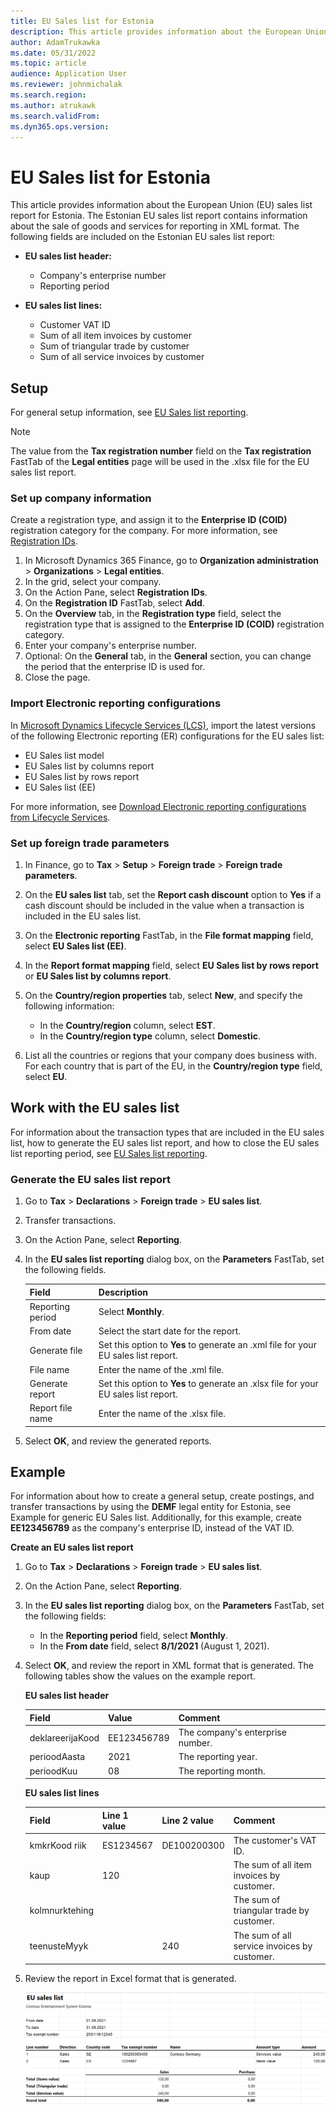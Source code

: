 ```yaml
---
title: EU Sales list for Estonia
description: This article provides information about the European Union (EU) sales list report for Estonia.
author: AdamTrukawka
ms.date: 05/31/2022
ms.topic: article
audience: Application User
ms.reviewer: johnmichalak
ms.search.region: 
ms.author: atrukawk
ms.search.validFrom: 
ms.dyn365.ops.version: 
---
```


# EU Sales list for Estonia

This article provides information about the European Union (EU) sales list report for Estonia. The Estonian EU sales list report contains information about the sale of goods and services for reporting in XML format. The following fields are included on the Estonian EU sales list report:

- **EU sales list header:**
    
    - Company's enterprise number
    - Reporting period

-   **EU sales list lines:**
    
    -  Customer VAT ID
    -  Sum of all item invoices by customer
    -  Sum of triangular trade by customer
    -  Sum of all service invoices by customer

## Setup

For general setup information, see [EU Sales list reporting](../europe/emea-eu-sales-list.md#prerequisites).

> [!NOTE] 
> The value from the **Tax registration number** field on the **Tax registration** FastTab of the **Legal entities** page will be used in the .xlsx file for the EU sales list report.

### Set up company information

Create a registration type, and assign it to the **Enterprise ID (COID)** registration category for the company. For more information, see [Registration IDs](../europe/emea-registration-ids.md).

1. In Microsoft Dynamics 365 Finance, go to **Organization administration** > **Organizations** > **Legal entities**.
2. In the grid, select your company.
3. On the Action Pane, select **Registration IDs**.
4. On the **Registration ID** FastTab, select **Add**.
5. On the **Overview** tab, in the **Registration type** field, select the registration type that is assigned to the **Enterprise ID (COID)** registration category.
6. Enter your company's enterprise number.
7. Optional: On the **General** tab, in the **General** section, you can change the period that the enterprise ID is used for.
8. Close the page.

### Import Electronic reporting configurations

In [Microsoft Dynamics Lifecycle Services (LCS)](https://lcs.dynamics.com/Logon/Index), import the latest versions of the following Electronic reporting (ER) configurations for the EU sales list:

- EU Sales list model
- EU Sales list by columns report
- EU Sales list by rows report
- EU Sales list (EE)

For more information, see [Download Electronic reporting configurations from Lifecycle Services](../../../fin-ops-core/dev-itpro/analytics/download-electronic-reporting-configuration-lcs.md).

### Set up foreign trade parameters

1. In Finance, go to **Tax** > **Setup** > **Foreign trade** > **Foreign trade parameters**.
2. On the **EU sales list** tab, set the **Report cash discount** option to **Yes** if a cash discount should be included in the value when a transaction is included in the EU sales list.
3. On the **Electronic reporting** FastTab, in the **File format mapping** field, select **EU Sales list (EE)**.
4. In the **Report format mapping** field, select **EU Sales list by rows report** or **EU Sales list by columns report**.
5. On the **Country/region properties** tab, select **New**, and specify the following information:
    
    - In the **Country/region** column, select **EST**.
    - In the **Country/region type** column, select **Domestic**.

6. List all the countries or regions that your company does business with. For each country that is part of the EU, in the **Country/region type** field, select **EU**.

## Work with the EU sales list

For information about the transaction types that are included in the EU sales list, how to generate the EU sales list report, and how to close the EU sales list reporting period, see [EU Sales list reporting](../europe/emea-eu-sales-list.md#working-with-the-esl).

### Generate the EU sales list report

1. Go to **Tax** > **Declarations** > **Foreign trade** > **EU sales list**.
2. Transfer transactions.
3. On the Action Pane, select **Reporting**.
4. In the **EU sales list reporting** dialog box, on the **Parameters** FastTab, set the following fields.

    | Field            | Description                                                                         |
    |------------------|-------------------------------------------------------------------------------------|
    | Reporting period | Select **Monthly**.                                                                 |
    | From date        | Select the start date for the report.                                               |
    | Generate file    | Set this option to **Yes** to generate an .xml file for your EU sales list report.  |
    | File name        | Enter the name of the .xml file.                                                    |
    | Generate report  | Set this option to **Yes** to generate an .xlsx file for your EU sales list report. |
    | Report file name | Enter the name of the .xlsx file.                                                   |

5. Select **OK**, and review the generated reports.

## Example

For information about how to create a general setup, create postings, and transfer transactions by using the **DEMF** legal entity for Estonia, see Example for generic EU Sales list. Additionally, for this example, create **EE123456789** as the company's enterprise ID, instead of the VAT ID.

**Create an EU sales list report**

1. Go to **Tax** > **Declarations** > **Foreign trade** > **EU sales list**.
2. On the Action Pane, select **Reporting**.
3. In the **EU sales list reporting** dialog box, on the **Parameters** FastTab, set the following fields:
    
    - In the **Reporting period** field, select **Monthly**.
    - In the **From date** field, select **8/1/2021** (August 1, 2021).

4. Select **OK**, and review the report in XML format that is generated. The following tables show the values on the example report.

    **EU sales list header**

    | Field            | Value       | Comment                          |
    |------------------|-------------|----------------------------------|
    | deklareerijaKood | EE123456789 | The company's enterprise number. |
    | perioodAasta     | 2021        | The reporting year.              |
    | perioodKuu       | 08          | The reporting month.             |

    **EU sales list lines**

    | Field          | Line 1 value | Line 2 value | Comment                                      |
    |----------------|--------------|--------------|----------------------------------------------|
    | kmkrKood riik  | ES1234567    | DE100200300  | The customer's VAT ID.                       |
    | kaup           | 120          |    &nbsp;    | The sum of all item invoices by customer.    |
    | kolmnurktehing | &nbsp;       |    &nbsp;    | The sum of triangular trade by customer.     |
    | teenusteMyyk   | &nbsp;       | 240          | The sum of all service invoices by customer. |

5.  Review the report in Excel format that is generated.

    ![Table sescription automatically generated.](../media/EUSL-est.png)
